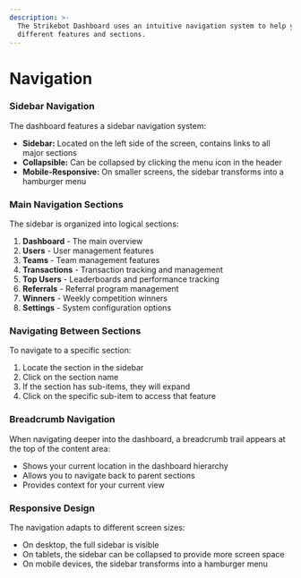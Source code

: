 ```yaml
---
description: >-
  The Strikebot Dashboard uses an intuitive navigation system to help you access
  different features and sections.
---
```


# Navigation

### Sidebar Navigation

The dashboard features a sidebar navigation system:

* **Sidebar:** Located on the left side of the screen, contains links to all major sections
* **Collapsible:** Can be collapsed by clicking the menu icon in the header
* **Mobile-Responsive:** On smaller screens, the sidebar transforms into a hamburger menu

### Main Navigation Sections

The sidebar is organized into logical sections:

1. **Dashboard** - The main overview
2. **Users** - User management features
3. **Teams** - Team management features
4. **Transactions** - Transaction tracking and management
5. **Top Users** - Leaderboards and performance tracking
6. **Referrals** - Referral program management
7. **Winners** - Weekly competition winners
8. **Settings** - System configuration options

### Navigating Between Sections

To navigate to a specific section:

1. Locate the section in the sidebar
2. Click on the section name
3. If the section has sub-items, they will expand
4. Click on the specific sub-item to access that feature

### Breadcrumb Navigation

When navigating deeper into the dashboard, a breadcrumb trail appears at the top of the content area:

* Shows your current location in the dashboard hierarchy
* Allows you to navigate back to parent sections
* Provides context for your current view

### Responsive Design

The navigation adapts to different screen sizes:

* On desktop, the full sidebar is visible
* On tablets, the sidebar can be collapsed to provide more screen space
* On mobile devices, the sidebar transforms into a hamburger menu
